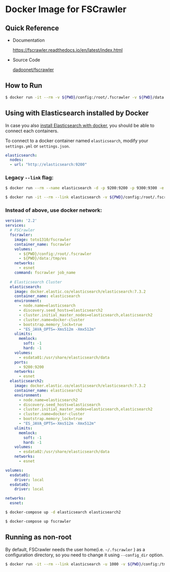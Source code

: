 # Docker Image for FSCrawler

## Quick Reference

- Documentation

    https://fscrawler.readthedocs.io/en/latest/index.html

- Source Code

    [dadoonet/fscrawler](https://github.com/dadoonet/fscrawler)

## How to Run

```sh
$ docker run -it --rm -v ${PWD}/config:/root/.fscrawler -v ${PWD}/data:/tmp/es:ro toto1310/fscrawler fscrawler job_name
```

## Using with Elasticsearch installed by Docker

In case you also [install Elasticsearch with docker](https://www.elastic.co/guide/en/elasticsearch/reference/current/docker.html), you should be able to connect each containers.

To connect to a docker container named `elasticsearch`, modify your `settings.yml` or `settings.json`.

```yml
elasticsearch:
  nodes:
  - url: "http://elasticsearch:9200"
```

### Legacy `--link` flag:

```sh
$ docker run --rm --name elasticsearch -d -p 9200:9200 -p 9300:9300 -e "discovery.type=single-node" docker.elastic.co/elasticsearch/elasticsearch:7.3.2
```

```sh
$ docker run -it --rm --link elasticsearch -v ${PWD}/config:/root/.fscrawler -v ${PWD}/data:/tmp/es:ro toto1310/fscrawler fscrawler job_name
```

### Instead of above, use docker network:

```yml
version: '2.2'
services:
  # FSCrawler 
  fscrawler:
    image: toto1310/fscrawler
    container_name: fscrawler
    volumes:
      - ${PWD}/config:/root/.fscrawler
      - ${PWD}/data:/tmp/es
    networks: 
      - esnet
    command: fscrawler job_name
    
  # Elasticsearch Cluster
  elasticsearch:
    image: docker.elastic.co/elasticsearch/elasticsearch:7.3.2
    container_name: elasticsearch
    environment:
      - node.name=elasticsearch
      - discovery.seed_hosts=elasticsearch2
      - cluster.initial_master_nodes=elasticsearch,elasticsearch2
      - cluster.name=docker-cluster
      - bootstrap.memory_lock=true
      - "ES_JAVA_OPTS=-Xms512m -Xmx512m"
    ulimits:
      memlock:
        soft: -1
        hard: -1
    volumes:
      - esdata01:/usr/share/elasticsearch/data
    ports:
      - 9200:9200
    networks:
      - esnet
  elasticsearch2:
    image: docker.elastic.co/elasticsearch/elasticsearch:7.3.2
    container_name: elasticsearch2
    environment:
      - node.name=elasticsearch2
      - discovery.seed_hosts=elasticsearch
      - cluster.initial_master_nodes=elasticsearch,elasticsearch2
      - cluster.name=docker-cluster
      - bootstrap.memory_lock=true
      - "ES_JAVA_OPTS=-Xms512m -Xmx512m"
    ulimits:
      memlock:
        soft: -1
        hard: -1
    volumes:
      - esdata02:/usr/share/elasticsearch/data
    networks:
      - esnet

volumes:
  esdata01:
    driver: local
  esdata02:
    driver: local

networks:
  esnet:
```

```sh
$ docker-compose up -d elasticsearch elasticsearch2
```

```sh
$ docker-compose up fscrawler
```

## Running as non-root

By default, FSCrawler needs the user home(i.e. `~/.fscrawler` ) as a configuration directory, so you need to change it using `--config_dir` option.

```sh
$ docker run -it --rm --link elasticsearch -u 1000 -v ${PWD}/config:/tmp/config -v ${PWD}/data:/tmp/es:ro toto1310/fscrawler fscrawler --config_dir /tmp/config job_name
```
